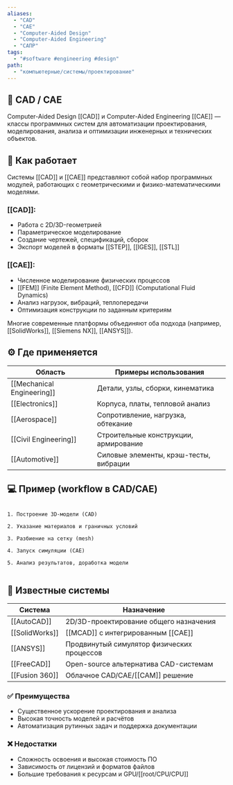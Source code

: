 ```yaml
---
aliases:
  - "CAD"
  - "CAE"
  - "Computer-Aided Design"
  - "Computer-Aided Engineering"
  - "САПР"
tags:
  - "#software #engineering #design"
path:
  - "компьютерные/системы/проектирование"
---
```


## 📌 CAD / CAE  
Computer-Aided Design [[CAD]] и Computer-Aided Engineering [[CAE]] — классы программных систем для автоматизации проектирования, моделирования, анализа и оптимизации инженерных и технических объектов.

## 🧠 Как работает  
Системы [[CAD]] и [[CAE]] представляют собой набор программных модулей, работающих с геометрическими и физико-математическими моделями.

### [[CAD]]:
- Работа с 2D/3D-геометрией
- Параметрическое моделирование
- Создание чертежей, спецификаций, сборок
- Экспорт моделей в форматы [[STEP]], [[IGES]], [[STL]]

### [[CAE]]:
- Численное моделирование физических процессов
- [[FEM]] (Finite Element Method), [[CFD]] (Computational Fluid Dynamics)
- Анализ нагрузок, вибраций, теплопередачи
- Оптимизация конструкции по заданным критериям

Многие современные платформы объединяют оба подхода (например, [[SolidWorks]], [[Siemens NX]], [[ANSYS]]).

## ⚙️ Где применяется

| Область                  | Примеры использования                            |
|---------------------------|--------------------------------------------------|
| [[Mechanical Engineering]]| Детали, узлы, сборки, кинематика                 |
| [[Electronics]]           | Корпуса, платы, тепловой анализ                 |
| [[Aerospace]]             | Сопротивление, нагрузка, обтекание              |
| [[Civil Engineering]]     | Строительные конструкции, армирование           |
| [[Automotive]]            | Силовые элементы, крэш-тесты, вибрации          |

## 💻 Пример (workflow в CAD/CAE)

```

1. Построение 3D-модели (CAD)
    
2. Указание материалов и граничных условий
    
3. Разбиение на сетку (mesh)
    
4. Запуск симуляции (CAE)
    
5. Анализ результатов, доработка модели
    

```

## 🧩 Известные системы

| Система         | Назначение                            |
|------------------|----------------------------------------|
| [[AutoCAD]]       | 2D/3D-проектирование общего назначения |
| [[SolidWorks]]    | [[MCAD]] с интегрированным [[CAE]]     |
| [[ANSYS]]         | Продвинутый симулятор физических процессов |
| [[FreeCAD]]       | Open-source альтернатива CAD-системам |
| [[Fusion 360]]    | Облачное CAD/CAE/[[CAM]] решение      |

### ✅ Преимущества  
- Существенное ускорение проектирования и анализа  
- Высокая точность моделей и расчётов  
- Автоматизация рутинных задач и поддержка документации  

### ❌ Недостатки  
- Сложность освоения и высокая стоимость ПО  
- Зависимость от лицензий и форматов файлов  
- Большие требования к ресурсам и GPU/[[root/CPU/CPU]]  
```